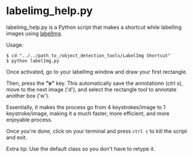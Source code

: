 # labelimg_help.py
labelimg_help.py is a Python script that makes a shortcut while labelling images using [labelImg](https://github.com/tzutalin/labelImg).

Usage:
```
$ cd "../../path_to_/object_detection_tools/LabelImg Shortcut"
$ python labelImg.py
```

Once activated, go to your labelImg window and draw your first rectangle. 

Then, press the **"e"** key. This automatically save the annotationn (ctrl s), move to the next image ('d'), and select the rectangle tool to annotate another box ('w'). 

Essentially, it makes the process go from 4 keystrokes/image to 1 keystroke/image, making it a much faster, more efficient, and more enjoyable process.

Once you're done, click on your terminal and press `ctrl c` to kill the script and exit.

Extra tip: Use the default class so you don't have to retype it.
